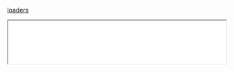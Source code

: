 [loaders](https://connoratherton.com/loaders)

<iframe src="./css/loading_demo.html" width="100%" height="100"></iframe>
